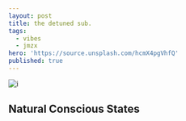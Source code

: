 ```yaml
---
layout: post
title: the detuned sub.
tags:
  - vibes
  - jmzx
hero: 'https://source.unsplash.com/hcmX4pgVhfQ'
published: true
---
```

![i](https://xjmzx.github.io/uploads/0016634408_10.jpg)
## Natural Conscious States
